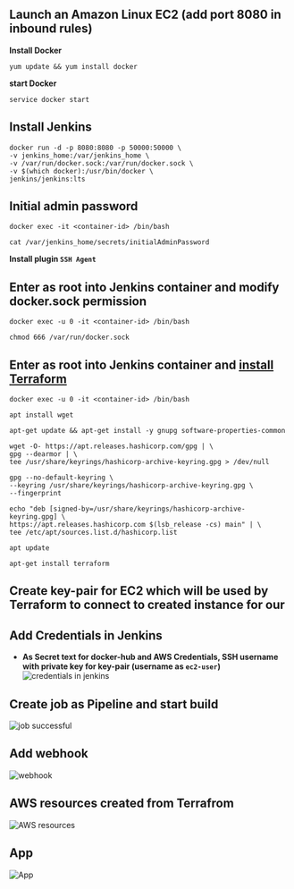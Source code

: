 ## Launch an Amazon Linux EC2 (add port 8080 in inbound rules)
**Install Docker**
```
yum update && yum install docker
```

**start Docker**
```
service docker start
```


## Install Jenkins
```
docker run -d -p 8080:8080 -p 50000:50000 \
-v jenkins_home:/var/jenkins_home \
-v /var/run/docker.sock:/var/run/docker.sock \
-v $(which docker):/usr/bin/docker \
jenkins/jenkins:lts
```


## Initial admin password
```
docker exec -it <container-id> /bin/bash
```
```
cat /var/jenkins_home/secrets/initialAdminPassword
```
**Install plugin `SSH Agent`**


## Enter as root into Jenkins container and modify docker.sock permission
```
docker exec -u 0 -it <container-id> /bin/bash
```
```
chmod 666 /var/run/docker.sock
```


## Enter as root into Jenkins container and [install Terraform](https://developer.hashicorp.com/terraform/tutorials/aws-get-started/install-cli)
```
docker exec -u 0 -it <container-id> /bin/bash
```
```
apt install wget
```
```
apt-get update && apt-get install -y gnupg software-properties-common
```
```
wget -O- https://apt.releases.hashicorp.com/gpg | \
gpg --dearmor | \
tee /usr/share/keyrings/hashicorp-archive-keyring.gpg > /dev/null
```
```
gpg --no-default-keyring \
--keyring /usr/share/keyrings/hashicorp-archive-keyring.gpg \
--fingerprint
```
```
echo "deb [signed-by=/usr/share/keyrings/hashicorp-archive-keyring.gpg] \
https://apt.releases.hashicorp.com $(lsb_release -cs) main" | \
tee /etc/apt/sources.list.d/hashicorp.list
```
```
apt update
```
```
apt-get install terraform
```


## Create key-pair for EC2 which will be used by Terraform to connect to created instance for our


## Add Credentials in Jenkins
- **As Secret text for docker-hub and AWS Credentials, SSH username with private key for key-pair (username as `ec2-user`)**
![credentials in jenkins](https://github.com/anshu049/CI-CD-Pipeline-Setup-for-Dockerized-Application-on-AWS-EC2-with-Terraform/assets/95365748/2e75a587-07e8-4d17-9fbb-4b8937d24948)


## Create job as Pipeline and start build
![job successful](https://github.com/anshu049/CI-CD-Pipeline-Setup-for-Dockerized-Application-on-AWS-EC2-with-Terraform/assets/95365748/05facbf0-fe4f-42a4-a8a1-dc4c006a31bb)


## Add webhook
![webhook](https://github.com/anshu049/CI-CD-Pipeline-Setup-for-Dockerized-Application-on-AWS-EC2-with-Terraform/assets/95365748/df9abd62-da13-4159-9e24-eee37bafa160)



## AWS resources created from Terrafrom
![AWS resources](https://github.com/anshu049/CI-CD-Pipeline-Setup-for-Dockerized-Application-on-AWS-EC2-with-Terraform/assets/95365748/d91be25c-cb32-4e78-ba77-1f4dc09efd28)


## App
![App](https://github.com/anshu049/CI-CD-Pipeline-Setup-for-Dockerized-Application-on-AWS-EC2-with-Terraform/assets/95365748/443236b1-54f4-4d9f-83a8-271dc209af34)

